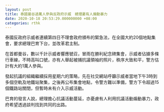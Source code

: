 ```yaml
---
layout: post
title: 泰國曼谷過萬人參與反政府示威　總理憂有人煽動暴力
date: 2020-10-18 20:53:29.000000000 +08:00
categories: rthk
---
```


泰國反政府示威者連續第四日不理會政府頒布的緊急法，在全國大約20個地點集會，要求總理巴育下台，並改革君主制。

在首都曼谷，數以千計示威者響應號召，冒雨在勝利紀念碑集會，示威者佔據多條行車線，不時高叫口號，亦有人舉起被捕抗議領袖的照片，秩序大致和平，警方估計有大約1萬人參與。

發起抗議的組織繼續採用星期六的策略，先在社交網站呼籲示威者當地下午3時到多個空軌及地鐵站聚集，之後再公布集會地點，令警方難以準備，警方下令超過15個鐵路站關閉，但暫時未有介入示威活動。

巴育的發言人說，總理擔心抗議活動蔓延，亦憂慮有人利用抗議活動煽動暴力，政府希望透過談判找到共同的出路。
